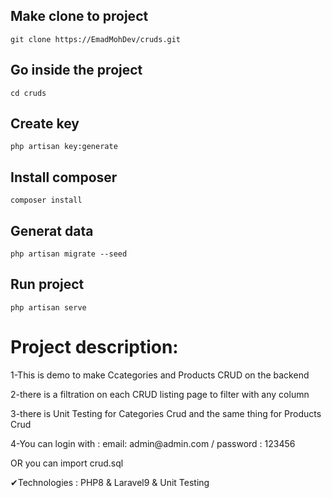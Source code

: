 ## Make clone to project
```
git clone https://EmadMohDev/cruds.git
```

## Go inside the project
```
cd cruds
```


## Create key
```
php artisan key:generate
```

## Install composer
```
composer install 
```

## Generat data
```
php artisan migrate --seed
```

## Run project
```
php artisan serve
```


# Project description:
<p>1-This is demo to make Ccategories and Products CRUD on the backend </p>
<p>2-there is a filtration on each CRUD listing page to filter with any column 
</p>
<p>3-there is Unit Testing for Categories Crud and the same thing for Products Crud 
</p>
<p>4-You can login with :
email:  admin@admin.com   
 / password :  123456

</p>

<p> 
 OR you can import crud.sql
</p>


✔Technologies : PHP8 & Laravel9 & Unit Testing
